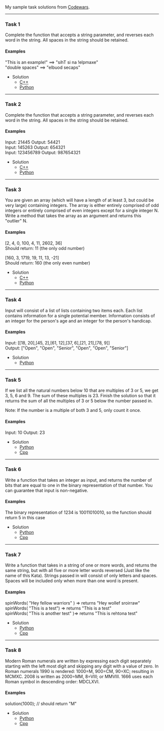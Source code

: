 My sample task solutions from [Codewars](https://www.codewars.com).

---
### Task 1
Complete the function that accepts a string parameter, and reverses each word in the string. All spaces in the string should be retained.

#### Examples

"This is an example!" ==> "sihT si na !elpmaxe"<br>
"double  spaces"      ==> "elbuod  secaps"

- Solution
    - [C++](solutions/cpp/task_001.cpp)
    - [Python](solutions/python/task_001.py)

---
### Task 2
Complete the function that accepts a string parameter, and reverses each word in the string. All spaces in the string should be retained.

#### Examples

Input: 21445 Output: 54421<br>
Input: 145263 Output: 654321<br>
Input: 123456789 Output: 987654321<br>

- Solution
    - [C++](solutions/cpp/task_002.cpp)
    - [Python](solutions/python/task_002.py)


---
### Task 3
You are given an array (which will have a length of at least 3, but could be very large) containing integers. The array is either entirely comprised of odd integers or entirely comprised of even integers except for a single integer N. Write a method that takes the array as an argument and returns this "outlier" N.

#### Examples

[2, 4, 0, 100, 4, 11, 2602, 36]<br>
Should return: 11 (the only odd number)<br>

[160, 3, 1719, 19, 11, 13, -21]<br>
Should return: 160 (the only even number)<br>

- Solution
    - [C++](solutions/cpp/task_003.cpp)
    - [Python](solutions/python/task_003.py)

---
### Task 4
Input will consist of a list of lists containing two items each. Each list contains information for a single potential member. Information consists of an integer for the person's age and an integer for the person's handicap.

#### Examples

Input: [[18, 20],[45, 2],[61, 12],[37, 6],[21, 21],[78, 9]]<br>
Output: ["Open", "Open", "Senior", "Open", "Open", "Senior"]<br>


- Solution
    - [Python](solutions/python/task_004.py)

---
### Task 5

If we list all the natural numbers below 10 that are multiples of 3 or 5, we get 3, 5, 6 and 9. The sum of these multiples is 23.
Finish the solution so that it returns the sum of all the multiples of 3 or 5 below the number passed in.

Note: If the number is a multiple of both 3 and 5, only count it once.

#### Examples

Input: 10
Output: 23

- Solution
    - [Python](solutions/python/task_005.py)    
    - [Cpp](solutions/cpp/task_005.py)  

---
### Task 6

Write a function that takes an integer as input, and returns the number of bits that are equal to one in the binary representation of that number. You can guarantee that input is non-negative.

#### Examples

The binary representation of 1234 is 10011010010, so the function should return 5 in this case

- Solution
    - [Python](solutions/python/task_006.py)    
    - [Cpp](solutions/cpp/task_006.py) 

---
### Task 7

Write a function that takes in a string of one or more words, and returns the same string, but with all five or more letter words reversed (Just like the name of this Kata). Strings passed in will consist of only letters and spaces. Spaces will be included only when more than one word is present.

#### Examples

spinWords( "Hey fellow warriors" ) => returns "Hey wollef sroirraw"<br>
spinWords( "This is a test") => returns "This is a test"<br>
spinWords( "This is another test" )=> returns "This is rehtona test"<br>

- Solution
    - [Python](solutions/python/task_007.py)    
    - [Cpp](solutions/cpp/task_007.py) 

---
### Task 8

Modern Roman numerals are written by expressing each digit separately starting with the left most digit and skipping any digit with a value of zero. In Roman numerals 1990 is rendered: 1000=M, 900=CM, 90=XC; resulting in MCMXC. 2008 is written as 2000=MM, 8=VIII; or MMVIII. 1666 uses each Roman symbol in descending order: MDCLXVI.

#### Examples

solution(1000); // should return "M"

- Solution
    - [Python](solutions/python/task_008.py)    
    - [Cpp](solutions/cpp/task_008.py)
